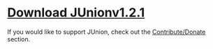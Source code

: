 # [Download JUnionv1.2.1](https://github.com/TehLeo/junion/releases/download/1.2.1/junion1.2.1.zip)

If you would like to support JUnion, check out the [Contribute/Donate](support.md) section.
